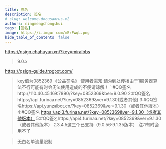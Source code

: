 ```yaml
---
title: 签名
description: 签名
# slug: welcome-docusaurus-v2
authors: ningmengchongshui
tags: [签名]
image: https://i.imgur.com/mErPwqL.png
hide_table_of_contents: false
---
```


https://qsign.chahuyun.cn/?key=miraibbs

> 9.0.x

https://qsign-guide.trpgbot.com/

>key值为0852369
>《公益签名》
>使用者需知:请勿到处传播由于1服务器算法不行可能有时会无法使用造成的不便请谅解！
>1:#QQ签名http://110.40.45.169:7890/?key=0852369&ber=9.0.90
>2:#QQ签名https://api.furinaa.net/?key=0852369&ver=9.1.30(或者其他)
>3:#QQ签名https://api.yunzaibot.cn/?key=0852369&ver=9.1.30（或者其他版本）
>4:#QQ签名
>https://api3.furinaa.net/?key=0852369&ver=9.1.30（或者其他版本）
>5:#QQ签名https://api4.furinaa.net/?key=0852369&ver=9.1.30（或者其他版本）
>2.3.4.5这三个已支持（9.0.56-9.1.35版本）
>注:1有时会用不了

> 无白名单流量限制

